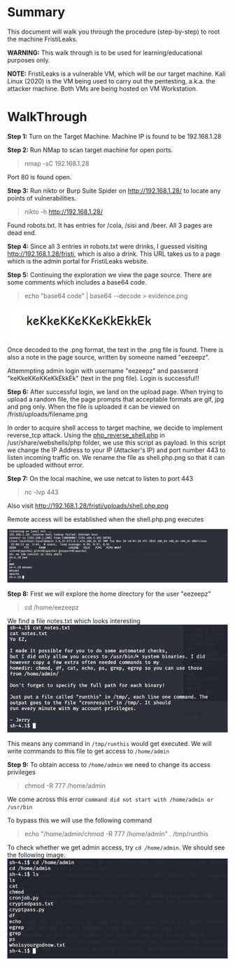 # Summary
This document will walk you through the procedure (step-by-step) to root the machine FristiLeaks.

**WARNING:** This walk through is to be used for learning/educational purposes only.

**NOTE:**
FristiLeaks is a vulnerable VM, which will be our target machine.
Kali Linux (2020) is the VM being used to carry out the pentesting, a.k.a. the attacker machine.
Both VMs are being hosted on VM Workstation.

# WalkThrough

**Step 1:**
Turn on the Target Machine. Machine IP is found to be 192.168.1.28

**Step 2:**
Run NMap to scan target machine for open ports. 
> nmap -sC 192.168.1.28

Port 80 is found open.

**Step 3:**
Run nikto or Burp Suite Spider on http://192.168.1.28/ to locate any points of vulnerabilities.
> nikto -h http://192.168.1.28/

Found robots.txt. It has entries for /cola, /sisi and  /beer. All 3 pages are dead end.

**Step 4:**
Since all 3 entries in robots.txt were drinks, I guessed visiting http://192.168.1.28/fristi, which is also a drink. 
This URL takes us to a page which is the admin portal for FristiLeaks website.

**Step 5:**
Continuing the exploration we view the page source. There are some comments which includes a base64 code.

> echo "base64 code" | base64 --decode > evidence.png 

![evidence.png](evidence.png)

Once decoded to the .png format, the text in the .png file is found.
There is also a note in the page source, written by someone named "eezeepz".

Attemmpting admin login with username "eezeepz" and password "keKkeKKeKKeKkEkkEk" (text in the png file). Login is successful!!


**Step 6:**
After successful login, we land on the upload page. When trying to upload a random file, the page prompts that acceptable formats are gif, jpg and png only. When the file is uploaded it can be viewed on /fristi/uploads/filename.png

In order to acquire shell access to target machine, we decide to implement reverse_tcp attack. 
Using the [php_reverse_shell.php](php_reverse_shell.php) in /usr/share/webshells/php folder, we use this script as payload.
In this script we change the IP Address to your IP (Attacker's IP) and port number 443 to listen incoming traffic on.
We rename the file as shell.php.png so that it can be uploaded without error.

**Step 7:**
On the local machine, we use netcat to listen to port 443
> nc -lvp 443

Also visit http://192.168.1.28/fristi/uploads/shell.php.png

Remote access will be established when the shell.php.png executes

![reverse_tcp.png](reverse_tcp.png)
  
**Step 8:**
First we will explore the home directory for the user "eezeepz"
> cd /home/eezeepz

We find a file notes.txt which looks interesting
![eezeepz_notes.png](eezeepz_notes.png)

This means any command in `/tmp/runthis` would get executed. We will write commands to this file to get access to `/home/admin`

**Step 9:**
To obtain access to `/home/admin` we need to change its access privileges
> chmod -R 777 /home/admin

We come across this error `command did not start with /home/admin or /usr/bin`

To bypass this we will use the following command
> echo "/home/admin/chmod -R 777 /home/admin" . /tmp/runthis

To check whether we get admin access, try `cd /home/admin`. We should see the following image.
![admin_access.png](admin_access.png)
  



